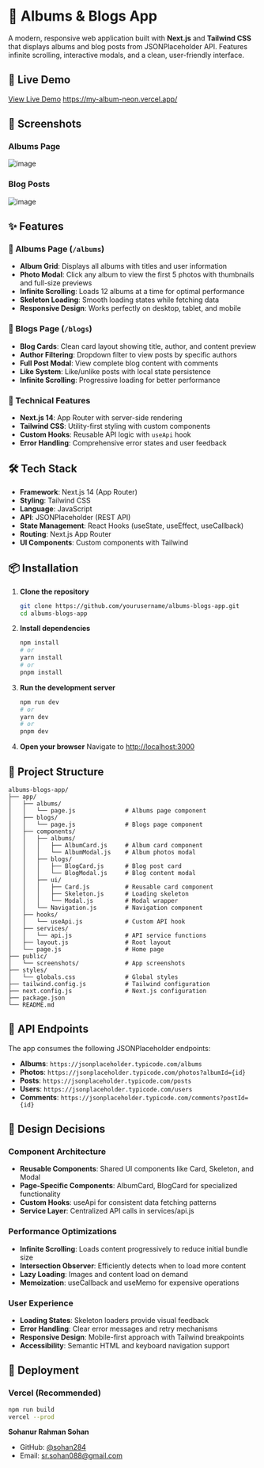 # 🎵 Albums & Blogs App

A modern, responsive web application built with **Next.js** and **Tailwind CSS** that displays albums and blog posts from JSONPlaceholder API. Features infinite scrolling, interactive modals, and a clean, user-friendly interface.

## 🚀 Live Demo

[View Live Demo](#) https://my-album-neon.vercel.app/

## 📸 Screenshots

### Albums Page
![image](https://github.com/user-attachments/assets/8ebfea29-3d29-4562-b6d2-70e5f022ea98)


### Blog Posts
![image](https://github.com/user-attachments/assets/a2cdeed4-c14a-4933-8dc9-79205b8c2bae)


## ✨ Features

### 🎵 Albums Page (`/albums`)
- **Album Grid**: Displays all albums with titles and user information
- **Photo Modal**: Click any album to view the first 5 photos with thumbnails and full-size previews
- **Infinite Scrolling**: Loads 12 albums at a time for optimal performance
- **Skeleton Loading**: Smooth loading states while fetching data
- **Responsive Design**: Works perfectly on desktop, tablet, and mobile

### 📝 Blogs Page (`/blogs`)
- **Blog Cards**: Clean card layout showing title, author, and content preview
- **Author Filtering**: Dropdown filter to view posts by specific authors
- **Full Post Modal**: View complete blog content with comments
- **Like System**: Like/unlike posts with local state persistence
- **Infinite Scrolling**: Progressive loading for better performance

### 🔧 Technical Features
- **Next.js 14**: App Router with server-side rendering
- **Tailwind CSS**: Utility-first styling with custom components
- **Custom Hooks**: Reusable API logic with `useApi` hook
- **Error Handling**: Comprehensive error states and user feedback

## 🛠️ Tech Stack

- **Framework**: Next.js 14 (App Router)
- **Styling**: Tailwind CSS
- **Language**: JavaScript
- **API**: JSONPlaceholder (REST API)
- **State Management**: React Hooks (useState, useEffect, useCallback)
- **Routing**: Next.js App Router
- **UI Components**: Custom components with Tailwind

## 📦 Installation

1. **Clone the repository**
   ```bash
   git clone https://github.com/yourusername/albums-blogs-app.git
   cd albums-blogs-app
   ```

2. **Install dependencies**
   ```bash
   npm install
   # or
   yarn install
   # or
   pnpm install
   ```

3. **Run the development server**
   ```bash
   npm run dev
   # or
   yarn dev
   # or
   pnpm dev
   ```

4. **Open your browser**
   Navigate to [http://localhost:3000](http://localhost:3000)

## 📁 Project Structure

```
albums-blogs-app/
├── app/
│   ├── albums/
│   │   └── page.js              # Albums page component
│   ├── blogs/
│   │   └── page.js              # Blogs page component
│   ├── components/
│   │   ├── albums/
│   │   │   ├── AlbumCard.js     # Album card component
│   │   │   └── AlbumModal.js    # Album photos modal
│   │   ├── blogs/
│   │   │   ├── BlogCard.js      # Blog post card
│   │   │   └── BlogModal.js     # Blog content modal
│   │   ├── ui/
│   │   │   ├── Card.js          # Reusable card component
│   │   │   ├── Skeleton.js      # Loading skeleton
│   │   │   └── Modal.js         # Modal wrapper
│   │   └── Navigation.js        # Navigation component
│   ├── hooks/
│   │   └── useApi.js            # Custom API hook
│   ├── services/
│   │   └── api.js               # API service functions
│   ├── layout.js                # Root layout
│   └── page.js                  # Home page
├── public/
│   └── screenshots/             # App screenshots
├── styles/
│   └── globals.css              # Global styles
├── tailwind.config.js           # Tailwind configuration
├── next.config.js               # Next.js configuration
├── package.json
└── README.md
```

## 🔌 API Endpoints

The app consumes the following JSONPlaceholder endpoints:

- **Albums**: `https://jsonplaceholder.typicode.com/albums`
- **Photos**: `https://jsonplaceholder.typicode.com/photos?albumId={id}`
- **Posts**: `https://jsonplaceholder.typicode.com/posts`
- **Users**: `https://jsonplaceholder.typicode.com/users`
- **Comments**: `https://jsonplaceholder.typicode.com/comments?postId={id}`

## 🎨 Design Decisions

### Component Architecture
- **Reusable Components**: Shared UI components like Card, Skeleton, and Modal
- **Page-Specific Components**: AlbumCard, BlogCard for specialized functionality
- **Custom Hooks**: useApi for consistent data fetching patterns
- **Service Layer**: Centralized API calls in services/api.js

### Performance Optimizations
- **Infinite Scrolling**: Loads content progressively to reduce initial bundle size
- **Intersection Observer**: Efficiently detects when to load more content
- **Lazy Loading**: Images and content load on demand
- **Memoization**: useCallback and useMemo for expensive operations

### User Experience
- **Loading States**: Skeleton loaders provide visual feedback
- **Error Handling**: Clear error messages and retry mechanisms
- **Responsive Design**: Mobile-first approach with Tailwind breakpoints
- **Accessibility**: Semantic HTML and keyboard navigation support

## 🚀 Deployment

### Vercel (Recommended)
```bash
npm run build
vercel --prod
```

**Sohanur Rahman Sohan**
- GitHub: [@sohan284](https://github.com/sohan284)
- Email: sr.sohan088@gmail.com
